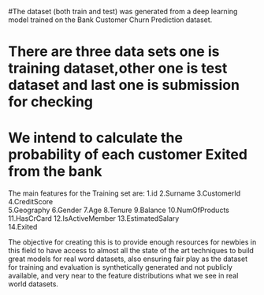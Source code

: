 #The dataset  (both train and test) was generated from a deep learning model trained on the Bank Customer Churn Prediction dataset.
# There are three data sets one is training dataset,other one is test dataset and last one is submission for checking
# We intend to calculate the probability of each customer Exited from the bank 

The main features for the Training set are:
1.id
2.Surname
3.CustomerId
4.CreditScore	
5.Geography
6.Gender
7.Age
8.Tenure
9.Balance
10.NumOfProducts
11.HasCrCard
12.IsActiveMember
13.EstimatedSalary	
14.Exited

The objective for creating this is to provide enough resources for newbies in this field to have access to almost all the state of the art techniques to build great models for real word datasets, also ensuring fair play as the dataset for training and evaluation is synthetically generated and not publicly available, and very near to the feature distributions what we see in real world datasets.